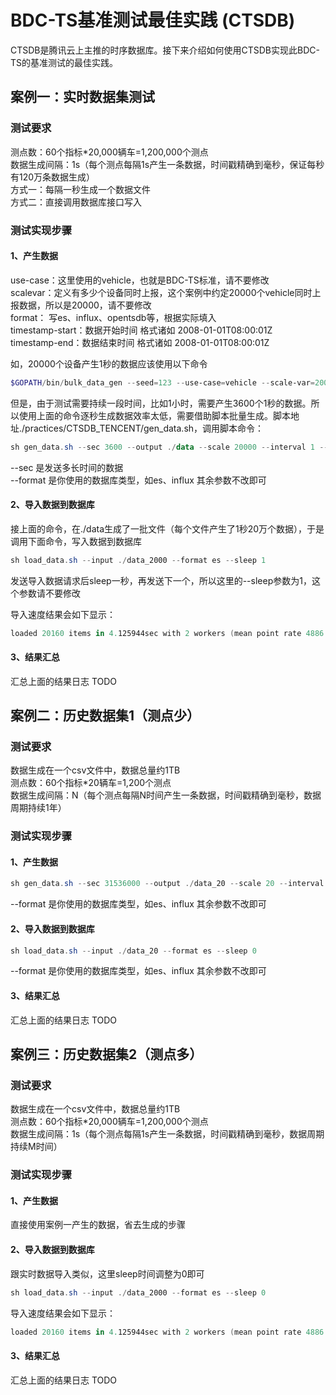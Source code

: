 # BDC-TS基准测试最佳实践 (CTSDB)
CTSDB是腾讯云上主推的时序数据库。接下来介绍如何使用CTSDB实现此BDC-TS的基准测试的最佳实践。

## 案例一：实时数据集测试

### 测试要求
测点数：60个指标*20,000辆车=1,200,000个测点  
数据生成间隔：1s（每个测点每隔1s产生一条数据，时间戳精确到毫秒，保证每秒有120万条数据生成）   
方式一：每隔一秒生成一个数据文件  
方式二：直接调用数据库接口写入 

### 测试实现步骤
#### 1、产生数据
use-case：这里使用的vehicle，也就是BDC-TS标准，请不要修改  
scalevar：定义有多少个设备同时上报，这个案例中约定20000个vehicle同时上报数据，所以是20000，请不要修改  
format： 写es、influx、opentsdb等，根据实际填入  
timestamp-start：数据开始时间 格式诸如 2008-01-01T08:00:01Z  
timestamp-end：数据结束时间 格式诸如 2008-01-01T08:00:01Z  
  
如，20000个设备产生1秒的数据应该使用以下命令  
```powershell
$GOPATH/bin/bulk_data_gen --seed=123 --use-case=vehicle --scale-var=20000 --format=es-bulk --timestamp-start=2008-01-01T08:00:00Z --timestamp-end=2008-01-01T08:00:01Z | gzip > es_bulk_records_usecase_vehicle__scalevar_20000_seed_123.gz
```  
  
但是，由于测试需要持续一段时间，比如1小时，需要产生3600个1秒的数据。所以使用上面的命令逐秒生成数据效率太低，需要借助脚本批量生成。脚本地址./practices/CTSDB_TENCENT/gen_data.sh，调用脚本命令：
```powershell
sh gen_data.sh --sec 3600 --output ./data --scale 20000 --interval 1 --format es
```
--sec 是发送多长时间的数据  
--format 是你使用的数据库类型，如es、influx
其余参数不改即可

#### 2、导入数据到数据库
接上面的命令，在./data生成了一批文件（每个文件产生了1秒20万个数据），于是调用下面命令，写入数据到数据库
```powershell
sh load_data.sh --input ./data_2000 --format es --sleep 1
```
发送导入数据请求后sleep一秒，再发送下一个，所以这里的--sleep参数为1，这个参数请不要修改  

导入速度结果会如下显示：
```powershell
loaded 20160 items in 4.125944sec with 2 workers (mean point rate 4886.153966 items/sec, mean value rate 298055.391939/s, 9.34MB/sec from stdin)
```

#### 3、结果汇总
汇总上面的结果日志 TODO

  
  
## 案例二：历史数据集1（测点少）
### 测试要求
数据生成在一个csv文件中，数据总量约1TB  
测点数：60个指标*20辆车=1,200个测点  
数据生成间隔：N（每个测点每隔N时间产生一条数据，时间戳精确到毫秒，数据周期持续1年）
### 测试实现步骤
#### 1、产生数据
```powershell
sh gen_data.sh --sec 31536000 --output ./data_20 --scale 20 --interval 86400 --format es
``` 
--format 是你使用的数据库类型，如es、influx
其余参数不改即可
#### 2、导入数据到数据库
```powershell
sh load_data.sh --input ./data_20 --format es --sleep 0
```
--format 是你使用的数据库类型，如es、influx
其余参数不改即可
#### 3、结果汇总
汇总上面的结果日志 TODO
  
  
## 案例三：历史数据集2（测点多）
### 测试要求
数据生成在一个csv文件中，数据总量约1TB  
测点数：60个指标*20,000辆车=1,200,000个测点  
数据生成间隔：1s（每个测点每隔1s产生一条数据，时间戳精确到毫秒，数据周期持续M时间）
### 测试实现步骤
#### 1、产生数据
直接使用案例一产生的数据，省去生成的步骤
#### 2、导入数据到数据库
跟实时数据导入类似，这里sleep时间调整为0即可
```powershell
sh load_data.sh --input ./data_2000 --format es --sleep 0
```
导入速度结果会如下显示：
```powershell
loaded 20160 items in 4.125944sec with 2 workers (mean point rate 4886.153966 items/sec, mean value rate 298055.391939/s, 9.34MB/sec from stdin)
```
#### 3、结果汇总
汇总上面的结果日志 TODO